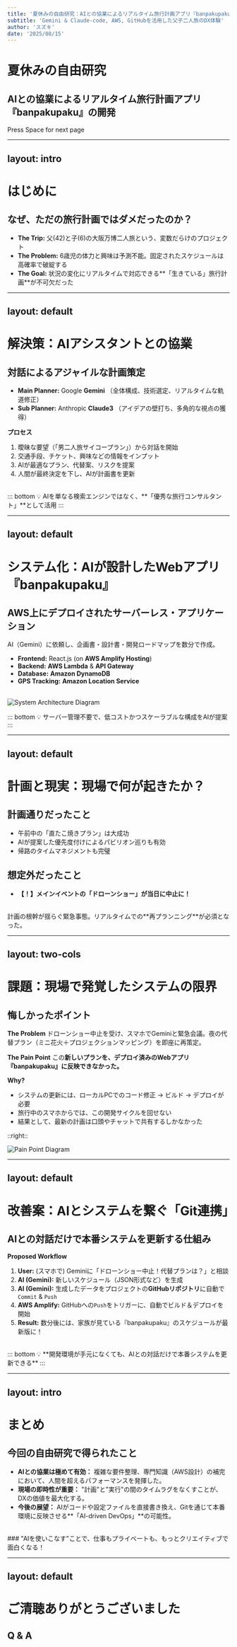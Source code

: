 ```yaml
---
title: '夏休みの自由研究：AIとの協業によるリアルタイム旅行計画アプリ『banpakupaku』の開発'
subtitle: 'Gemini & Claude-code, AWS, GitHubを活用した父子二人旅のDX体験'
author: 'スズキ'
date: '2025/08/15'
---
```


# 夏休みの自由研究
## AIとの協業によるリアルタイム旅行計画アプリ『banpakupaku』の開発
<div class="pt-12">
  <span @click="$slidev.nav.next" class="px-2 py-1 rounded cursor-pointer" hover="bg-white bg-opacity-10">
    Press Space for next page <carbon:arrow-right class="inline"/>
  </span>
</div>

---
layout: intro
---

# はじめに
## なぜ、ただの旅行計画ではダメだったのか？

- **The Trip:** 父(42)と子(6)の大阪万博二人旅という、変数だらけのプロジェクト
- **The Problem:** 6歳児の体力と興味は予測不能。固定されたスケジュールは高確率で破綻する
- **The Goal:** 状況の変化にリアルタイムで対応できる**「生きている」旅行計画**が不可欠だった

---
layout: default
---

# 解決策：AIアシスタントとの協業

## 対話によるアジャイルな計画策定

- **Main Planner:** Google **Gemini** （全体構成、技術選定、リアルタイムな軌道修正）
- **Sub Planner:** Anthropic **Claude3** （アイデアの壁打ち、多角的な視点の獲得）

**プロセス**
1. 曖昧な要望（「男二人旅サイコープラン」）から対話を開始
2. 交通手段、チケット、興味などの情報をインプット
3. AIが最適なプラン、代替案、リスクを提案
4. 人間が最終決定を下し、AIが計画書を更新

<br>
::: bottom
💡 AIを単なる検索エンジンではなく、**「優秀な旅行コンサルタント」**として活用
:::

---
layout: default
---

# システム化：AIが設計したWebアプリ『banpakupaku』

## AWS上にデプロイされたサーバーレス・アプリケーション

AI（Gemini）に依頼し、企画書・設計書・開発ロードマップを数分で作成。

- **Frontend:** React.js (on **AWS Amplify Hosting**)
- **Backend:** **AWS Lambda** & **API Gateway**
- **Database:** **Amazon DynamoDB**
- **GPS Tracking:** **Amazon Location Service**

<br>
<img src="https://i.imgur.com/Gj3Hq4F.png" class="h-60 mx-auto" alt="System Architecture Diagram">

::: bottom
💡 サーバー管理不要で、低コストかつスケーラブルな構成をAIが提案
:::

---
layout: default
---

# 計画と現実：現場で何が起きたか？

## 計画通りだったこと
- 午前中の「直たこ焼きプラン」は大成功
- AIが提案した優先度付けによるパビリオン巡りも有効
- 帰路のタイムマネジメントも完璧

## 想定外だったこと
- **【！】メインイベントの「ドローンショー」が当日に中止に！**

<br>
計画の根幹が揺らぐ緊急事態。リアルタイムでの**再プランニング**が必須となった。

---
layout: two-cols
---

# 課題：現場で発覚したシステムの限界

## 悔しかったポイント

**The Problem**
ドローンショー中止を受け、スマホでGeminiと緊急会議。夜の代替プラン（ミニ花火＋プロジェクションマッピング）を即座に再策定。

**The Pain Point**
この**新しいプランを、デプロイ済みのWebアプリ『banpakupaku』に反映できなかった。**

**Why?**
- システムの更新には、ローカルPCでのコード修正 → ビルド → デプロイが必要
- 旅行中のスマホからでは、この開発サイクルを回せない
- 結果として、最新の計画は口頭やチャットで共有するしかなかった

::right::

<img src="https://i.imgur.com/Gv6tG7C.png" class="h-90 mx-auto" alt="Pain Point Diagram">

---
layout: default
---

# 改善案：AIとシステムを繋ぐ「Git連携」

## AIとの対話だけで本番システムを更新する仕組み

**Proposed Workflow**
1. **User:** (スマホで) Geminiに「ドローンショー中止！代替プランは？」と相談
2. **AI (Gemini):** 新しいスケジュール（JSON形式など）を生成
3. **AI (Gemini):** 生成したデータをプロジェクトの**GitHubリポジトリ**に自動で`Commit` & `Push`
4. **AWS Amplify:** GitHubへの`Push`をトリガーに、自動でビルド＆デプロイを開始
5. **Result:** 数分後には、家族が見ている『banpakupaku』のスケジュールが最新版に！

<br>
::: bottom
💡 **開発環境が手元になくても、AIとの対話だけで本番システムを更新できる**
:::

---
layout: intro
---

# まとめ
## 今回の自由研究で得られたこと

- **AIとの協業は極めて有効：** 複雑な要件整理、専門知識（AWS設計）の補完において、人間を超えるパフォーマンスを発揮した。
- **現場の即時性が重要：** "計画"と"実行"の間のタイムラグをなくすことが、DXの価値を最大化する。
- **今後の展望：** AIがコードや設定ファイルを直接書き換え、Gitを通じて本番環境に反映させる**「AI-driven DevOps」**の可能性。

<br>
### "AIを使いこなす"ことで、仕事もプライベートも、もっとクリエイティブで面白くなる！

---
layout: default
---

# ご清聴ありがとうございました

## Q & A